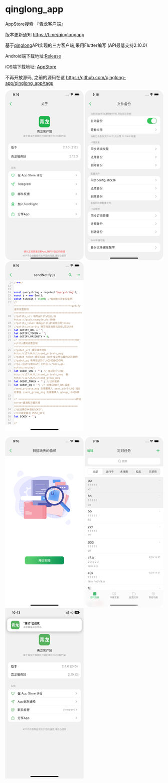 # qinglong_app

AppStore搜索 『青龙客户端』

版本更新通知 https://t.me/qinglongapp

基于[qinglong](https://github.com/whyour/qinglong)API实现的三方客户端,采用Flutter编写 (API最低支持2.10.0)

Android端下载地址:[Release](https://github.com/qinglong-app/qinglong_app/releases)

iOS端下载地址: [AppStore](https://apps.apple.com/cn/app/id1625871665)

不再开放源码, 之前的源码在这 https://github.com/qinglong-app/qinglong_app/tags

<p float="left">
  <img src="./art/1.png" width="250" />
  <img src="./art/2.png" width="250" />
  <img src="./art/3.png" width="250" />
</p>
<p float="left">
  <img src="./art/4.png" width="250" />
  <img src="./art/5.png" width="250" /> 
  <img src="./art/6.jpg" width="250" /> 
</p>

